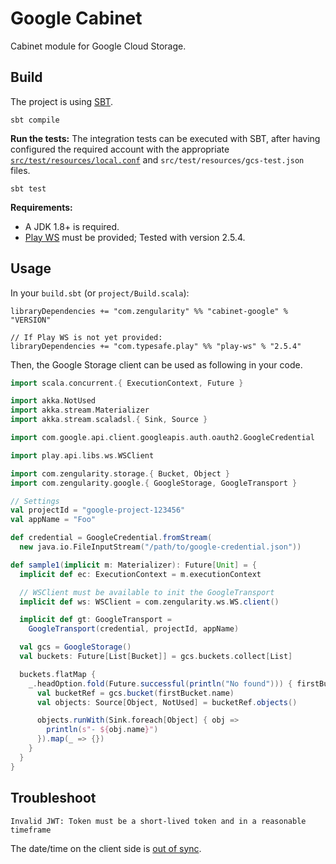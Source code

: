 # Google Cabinet

Cabinet module for Google Cloud Storage.

## Build

The project is using [SBT](http://www.scala-sbt.org/).

    sbt compile


**Run the tests:** The integration tests can be executed with SBT, after having configured the required account with the appropriate [`src/test/resources/local.conf`](./src/test/resources/local.conf.sample) and `src/test/resources/gcs-test.json` files.

    sbt test

**Requirements:**

- A JDK 1.8+ is required.
- [Play WS](https://www.playframework.com/documentation/latest/ScalaWS) must be provided; Tested with version 2.5.4.

## Usage

In your `build.sbt` (or `project/Build.scala`):

```
libraryDependencies += "com.zengularity" %% "cabinet-google" % "VERSION"

// If Play WS is not yet provided:
libraryDependencies += "com.typesafe.play" %% "play-ws" % "2.5.4"
```

Then, the Google Storage client can be used as following in your code.

```scala
import scala.concurrent.{ ExecutionContext, Future }

import akka.NotUsed
import akka.stream.Materializer
import akka.stream.scaladsl.{ Sink, Source }

import com.google.api.client.googleapis.auth.oauth2.GoogleCredential

import play.api.libs.ws.WSClient

import com.zengularity.storage.{ Bucket, Object }
import com.zengularity.google.{ GoogleStorage, GoogleTransport }

// Settings
val projectId = "google-project-123456"
val appName = "Foo"

def credential = GoogleCredential.fromStream(
  new java.io.FileInputStream("/path/to/google-credential.json"))

def sample1(implicit m: Materializer): Future[Unit] = {
  implicit def ec: ExecutionContext = m.executionContext

  // WSClient must be available to init the GoogleTransport
  implicit def ws: WSClient = com.zengularity.ws.WS.client()

  implicit def gt: GoogleTransport =
    GoogleTransport(credential, projectId, appName)

  val gcs = GoogleStorage()
  val buckets: Future[List[Bucket]] = gcs.buckets.collect[List]

  buckets.flatMap {
    _.headOption.fold(Future.successful(println("No found"))) { firstBucket =>
      val bucketRef = gcs.bucket(firstBucket.name)
      val objects: Source[Object, NotUsed] = bucketRef.objects()

      objects.runWith(Sink.foreach[Object] { obj =>
        println(s"- ${obj.name}")
      }).map(_ => {})
    }
  }
}
```

## Troubleshoot

    Invalid JWT: Token must be a short-lived token and in a reasonable timeframe

The date/time on the client side is [out of sync](http://stackoverflow.com/a/36201957/3347384).
